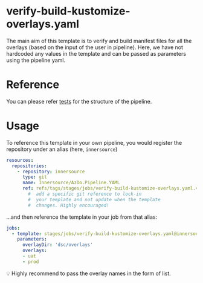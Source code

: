 # verify-build-kustomize-overlays.yaml
The main aim of this template is to verify and build manifest files for all the overlays (based on the input of the user in pipeline).
Here, we have not hardcoded any values in the template and can be passed as parameters using the pipeline yaml. 

# Reference
You can please refer [tests](https://dev.azure.com/intlfcstone/Innersource/_git/AzDo.Pipeline.YAML?path=/tests) for the structure of the pipeline. 

# Usage
To reference this template in your own pipeline, you would register the repository under an alias (here, `innersource`)

```yaml
resources:
  repositories:
    - repository: innersource
      type: git
      name: Innersource/AzDo.Pipeline.YAML
      ref: refs/tags/stages/jobs/verify-build-kustomize-overlays.yaml.v2  # optional, but encouraged
        #  add a specific git reference to lock-in
        #  your template and not update when the template
        #  changes. Highly encouraged!
```

...and then reference the template in your job from that alias:

```yaml
jobs:
  - template: stages/jobs/verify-build-kustomize-overlays.yaml@innersource
    parameters:
      overlayDir: 'dsc/overlays'
      overlays:
      - uat
      - prod
```
:bulb: Highly recommend to pass the overlay names in the form of list.